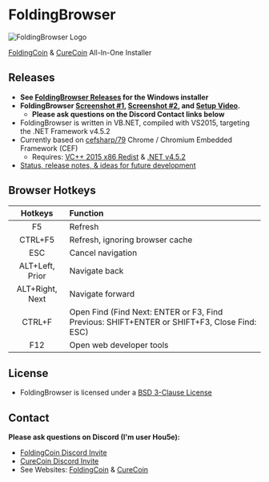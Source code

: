 # FoldingBrowser

![FoldingBrowser Logo](FoldingBrowserTitle.gif)

[FoldingCoin](http://foldingcoin.net/) & [CureCoin](http://curecoin.net/) All-In-One Installer

## Releases

- **See [FoldingBrowser Releases](https://github.com/Hou5e/FoldingBrowser/releases) for the Windows installer**
- **FoldingBrowser [Screenshot #1](Screenshot.jpg), [Screenshot #2](Screenshot-LinksMenu.jpg), and [Setup Video](https://www.youtube.com/playlist?list=PLMWSISjQe0XFz9bFy5KXLq4hrgFH-94eI).**
  - **Please ask questions on the Discord Contact links below**
- FoldingBrowser is written in VB.NET, compiled with VS2015, targeting the .NET Framework v4.5.2
- Currently based on [cefsharp/79](https://github.com/cefsharp/CefSharp/tree/cefsharp/79) Chrome / Chromium Embedded Framework (CEF)
  - Requires: [VC++ 2015 x86 Redist](https://download.microsoft.com/download/9/3/F/93FCF1E7-E6A4-478B-96E7-D4B285925B00/vc_redist.x86.exe) & [.NET v4.5.2](https://www.microsoft.com/en-us/download/details.aspx?id=42643)
- [Status, release notes, & ideas for future development](FoldingBrowser%20-%20Status%20-%20ToDo%20List.txt)

## Browser Hotkeys

Hotkeys | Function
:---:|:---
F5 | Refresh
CTRL+F5 | Refresh, ignoring browser cache
ESC | Cancel navigation
ALT+Left, Prior | Navigate back
ALT+Right, Next | Navigate forward
CTRL+F | Open Find (Find Next: ENTER or F3, Find Previous: SHIFT+ENTER or SHIFT+F3, Close Find: ESC)
F12 | Open web developer tools

## License

- FoldingBrowser is licensed under a [BSD 3-Clause License](Browser/bin/Release/LICENSE.txt "BSD 3-Clause License")

## Contact

**Please ask questions on Discord (I'm user Hou5e):**
  * [FoldingCoin Discord Invite](https://discord.gg/CvZ7gAs)
  * [CureCoin Discord Invite](https://discord.gg/jtztkFZ)
  * See Websites: [FoldingCoin](http://foldingcoin.net/) & [CureCoin](http://curecoin.net/) 